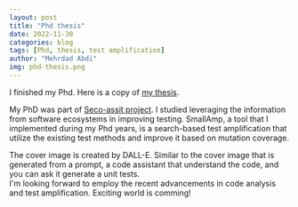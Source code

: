 ```yaml
---
layout: post
title: "Phd thesis"
date: 2022-11-30
categories: blog
tags: [Phd, thesis, test amplification]
author: "Mehrdad Abdi"
img: phd-thesis.png
---
```


I finished my Phd. 
Here is a copy of [my thesis](https://repository.uantwerpen.be/docstore/d:irua:14939).

My PhD was part of [Seco-assit project](https://secoassist.github.io/).
I studied leveraging the information from software ecosystems in improving testing.
SmallAmp, a tool that I implemented during my Phd years, is a search-based test amplification that utilize the existing test methods and improve it based on mutation coverage.

The cover image is created by DALL-E.
Similar to the cover image that is generated from a prompt, a code assistant that understand the code, and you can ask it generate a unit tests.	
I'm looking forward to employ the recent advancements in code analysis and test amplification.
Exciting world is comming!

